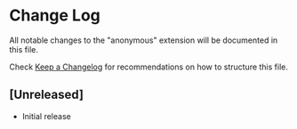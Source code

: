 # Change Log

All notable changes to the "anonymous" extension will be documented in this file.

Check [Keep a Changelog](http://keepachangelog.com/) for recommendations on how to structure this file.

## [Unreleased]

- Initial release
